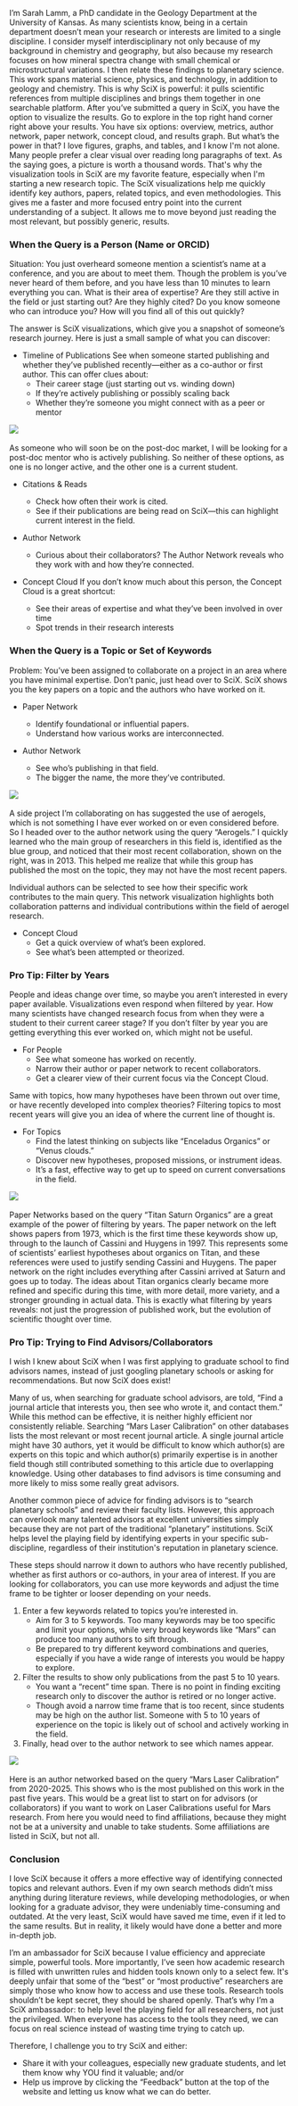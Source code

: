 I’m Sarah Lamm, a PhD candidate in the Geology Department at the University of Kansas. As many scientists know, being in a certain department doesn’t mean your research or interests are limited to a single discipline. I consider myself interdisciplinary not only because of my background in chemistry and geography, but also because my research focuses on how mineral spectra change with small chemical or microstructural variations. I then relate these findings to planetary science. This work spans material science, physics, and technology, in addition to geology and chemistry.
This is why SciX is powerful: it pulls scientific references from multiple disciplines and brings them together in one searchable platform. After you’ve submitted a query in SciX, you have the option to visualize the results. Go to explore in the top right hand corner right above your results. You have six options: overview, metrics, author network, paper network, concept cloud, and results graph. But what’s the power in that?
I love figures, graphs, and tables, and I know I'm not alone. Many people prefer a clear visual over reading long paragraphs of text. As the saying goes, a picture is worth a thousand words. That's why the visualization tools in SciX are my favorite feature, especially when I'm starting a new research topic. The SciX visualizations help me quickly identify key authors, papers, related topics, and even methodologies. This gives me a faster and more focused entry point into the current understanding of a subject. It allows me to move beyond just reading the most relevant, but possibly generic, results.

### When the Query is a Person (Name or ORCID)
Situation: You just overheard someone mention a scientist’s name at a conference, and you are about to meet them. Though the problem is you’ve never heard of them before, and you have less than 10 minutes to learn everything you can.
What is their area of expertise? Are they still active in the field or just starting out? Are they highly cited? Do you know someone who can introduce you? How will you find all of this out quickly?

The answer is SciX visualizations, which give you a snapshot of someone’s research journey. Here is just a small sample of what you can discover:

- Timeline of Publications
See when someone started publishing and whether they’ve published recently—either as a co-author or first author. This can offer clues about:
    - Their career stage (just starting out vs. winding down)
    - If they’re actively publishing or possibly scaling back
    - Whether they’re someone you might connect with as a peer or mentor
<div class="text-center">
    <img class="img-thumbnail" src="{{ site.baseurl }}/blog/images/scixviz1.png" />
<br>
</div>
<br>
As someone who will soon be on the post-doc market, I will be looking for a post-doc mentor who is actively publishing. So neither of these options, as one is no longer active, and the other one is a current student. 

- Citations & Reads
    - Check how often their work is cited.
    - See if their publications are being read on SciX—this can highlight current interest in the field.


- Author Network
    - Curious about their collaborators? The Author Network reveals who they work with and how they’re connected.

- Concept Cloud
    If you don’t know much about this person, the Concept Cloud is a great shortcut:
    - See their areas of expertise and what they’ve been involved in over time
    - Spot trends in their research interests

### When the Query is a Topic or Set of Keywords
Problem: You’ve been assigned to collaborate on a project in an area where you have minimal expertise. Don’t panic, just head over to SciX. SciX shows you the key papers on a topic and the authors who have worked on it.

- Paper Network
    - Identify foundational or influential papers.
    - Understand how various works are interconnected.

- Author Network
    - See who’s publishing in that field.
    - The bigger the name, the more they’ve contributed.

<div class="text-center">
    <img class="img-thumbnail" src="{{ site.baseurl }}/blog/images/scixviz2.png" />
<br>
</div>
<br>
A side project I’m collaborating on has suggested the use of aerogels, which is not something I have ever worked on or even considered before. So I headed over to the author network using the query “Aerogels.” I quickly learned who the main group of researchers in this field is, identified as the blue group, and noticed that their most recent collaboration, shown on the right, was in 2013. This helped me realize that while this group has published the most on the topic, they may not have the most recent papers.

Individual authors can be selected to see how their specific work contributes to the main query. This network visualization highlights both collaboration patterns and individual contributions within the field of aerogel research.

- Concept Cloud
    - Get a quick overview of what’s been explored.
    - See what’s been attempted or theorized.

### Pro Tip: Filter by Years
People and ideas change over time, so maybe you aren’t interested in every paper available. Visualizations even respond when filtered by year. 
How many scientists have changed research focus from when they were a student to their current career stage? If you don’t filter by year you are getting everything this ever worked on, which might not be useful. 

- For People
    - See what someone has worked on recently.
    - Narrow their author or paper network to recent collaborators.
    - Get a clearer view of their current focus via the Concept Cloud.

Same with topics, how many hypotheses have been thrown out over time, or have recently developed into complex theories? Filtering topics to most recent years will give you an idea of where the current line of thought is. 

- For Topics
    - Find the latest thinking on subjects like “Enceladus Organics” or “Venus clouds.”
    - Discover new hypotheses, proposed missions, or instrument ideas.
    - It’s a fast, effective way to get up to speed on current conversations in the field.

<div class="text-center">
    <img class="img-thumbnail" src="{{ site.baseurl }}/blog/images/scixviz3.png" />
<br>
</div>
<br>
Paper Networks based on the query “Titan Saturn Organics” are a great example of the power of filtering by years. The paper network on the left shows papers from 1973, which is the first time these keywords show up, through to the launch of Cassini and Huygens in 1997. This represents some of scientists’ earliest hypotheses about organics on Titan, and these references were used to justify sending Cassini and Huygens. The paper network on the right includes everything after Cassini arrived at Saturn and goes up to today. The ideas about Titan organics clearly became more refined and specific during this time, with more detail, more variety, and a stronger grounding in actual data. This is exactly what filtering by years reveals: not just the progression of published work, but the evolution of scientific thought over time.

### Pro Tip: Trying to Find Advisors/Collaborators
I wish I knew about SciX when I was first applying to graduate school to find advisors names, instead of just googling planetary schools or asking for recommendations. But now SciX does exist! 

Many of us, when searching for graduate school advisors, are told, “Find a journal article that interests you, then see who wrote it, and contact them.” While this method can be effective, it is neither highly efficient nor consistently reliable. Searching “Mars Laser Calibration” on other databases lists the most relevant or most recent journal article. A single journal article might have 30 authors, yet it would be difficult to know which author(s) are experts on this topic and which author(s) primarily expertise is in another field though still contributed something to this article due to overlapping knowledge. Using other databases to find advisors is time consuming and more likely to miss some really great advisors.

Another common piece of advice for finding advisors is to “search planetary schools” and review their faculty lists. However, this approach can overlook many talented advisors at excellent universities simply because they are not part of the traditional “planetary” institutions. SciX helps level the playing field by identifying experts in your specific sub-discipline, regardless of their institution's reputation in planetary science.

These steps should narrow it down to authors who have recently published, whether as first authors or co-authors, in your area of interest. If you are looking for collaborators, you can use more keywords and adjust the time frame to be tighter or looser depending on your needs.
1. Enter a few keywords related to topics you’re interested in. 
    - Aim for 3 to 5 keywords. Too many keywords may be too specific and limit your options, while very broad keywords like “Mars” can produce too many authors to sift through.
    - Be prepared to try different keyword combinations and queries, especially if you have a wide range of interests you would be happy to explore.
2. Filter the results to show only publications from the past 5 to 10 years. 
    - You want a “recent” time span. There is no point in finding exciting research only to discover the author is retired or no longer active.
    - Though avoid a narrow time frame that is too recent, since students may be high on the author list. Someone with 5 to 10 years of experience on the topic is likely out of school and actively working in the field.
3. Finally, head over to the author network to see which names appear.
<div class="text-center">
    <img class="img-thumbnail" src="{{ site.baseurl }}/blog/images/scixviz4.png" />
<br>
</div>
<br>
Here is an author networked based on the query “Mars Laser Calibration” from 2020-2025. This shows who is the most published on this work in the past five years. This would be a great list to start on for advisors (or collaborators) if you want to work on Laser Calibrations useful for Mars research. From here you would need to find affiliations, because they might not be at a university and unable to take students. Some affiliations are listed in SciX, but not all. 

### Conclusion 
I love SciX because it offers a more effective way of identifying connected topics and relevant authors. Even if my own search methods didn’t miss anything during literature reviews, while developing methodologies, or when looking for a graduate advisor, they were undeniably time-consuming and outdated. At the very least, SciX would have saved me time, even if it led to the same results. But in reality, it likely would have done a better and more in-depth job.

I’m an ambassador for SciX because I value efficiency and appreciate simple, powerful tools. More importantly, I’ve seen how academic research is filled with unwritten rules and hidden tools known only to a select few. It's deeply unfair that some of the “best” or “most productive” researchers are simply those who know how to access and use these tools. Research tools shouldn’t be kept secret, they should be shared openly. That’s why I’m a SciX ambassador: to help level the playing field for all researchers, not just the privileged. When everyone has access to the tools they need, we can focus on real science instead of wasting time trying to catch up. 

Therefore, I challenge you to try SciX and either:
- Share it with your colleagues, especially new graduate students, and let them know why YOU find it valuable; and/or
- Help us improve by clicking the “Feedback” button at the top of the website and letting us know what we can do better.
